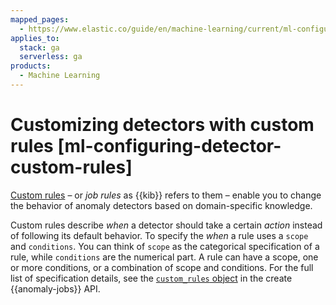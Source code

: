 ```yaml
---
mapped_pages:
  - https://www.elastic.co/guide/en/machine-learning/current/ml-configuring-detector-custom-rules.html
applies_to:
  stack: ga
  serverless: ga
products:
  - Machine Learning
---
```


# Customizing detectors with custom rules [ml-configuring-detector-custom-rules]

[Custom rules](ml-ad-run-jobs.md#ml-ad-rules) – or *job rules* as {{kib}} refers to them – enable you to change the behavior of anomaly detectors based on domain-specific knowledge.

Custom rules describe *when* a detector should take a certain *action* instead of following its default behavior. To specify the *when* a rule uses a `scope` and `conditions`. You can think of `scope` as the categorical specification of a rule, while `conditions` are the numerical part. A rule can have a scope, one or more conditions, or a combination of scope and conditions. For the full list of specification details, see the [`custom_rules` object](https://www.elastic.co/docs/api/doc/elasticsearch/operation/operation-ml-put-job) in the create {{anomaly-jobs}} API.

